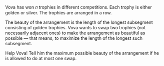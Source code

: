 Vova has won 𝑛
trophies in different competitions. Each trophy is either golden or silver. The trophies are arranged in a row.

The beauty of the arrangement is the length of the longest subsegment consisting of golden trophies. Vova wants to swap
two trophies (not necessarily adjacent ones) to make the arrangement as beautiful as possible — that means, to maximize
the length of the longest such subsegment.

Help Vova! Tell him the maximum possible beauty of the arrangement if he is allowed to do at most one swap.

